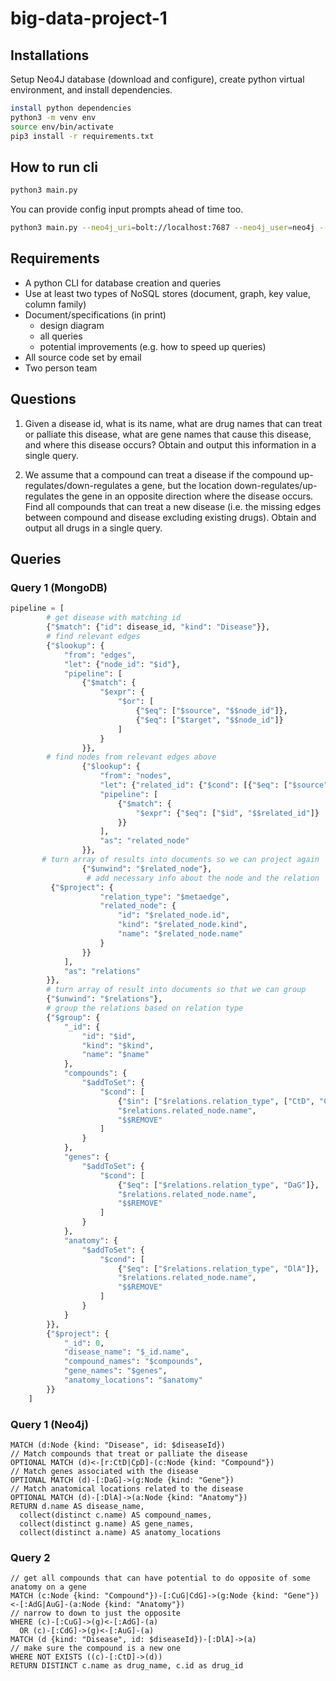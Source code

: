 # big-data-project-1

## Installations
Setup Neo4J database (download and configure), create python virtual environment, and install dependencies.

```bash
install python dependencies
python3 -m venv env
source env/bin/activate
pip3 install -r requirements.txt
```

## How to run cli
```bash
python3 main.py
```
You can provide config input prompts ahead of time too.
```bash
python3 main.py --neo4j_uri=bolt://localhost:7687 --neo4j_user=neo4j --neo4j_password=password --neo4j_database=neo4j --mongodb_uri=mongodb://localhost:27017 --mongodb_database=graphdb
```


## Requirements
- A python CLI for database creation and queries
- Use at least two types of NoSQL stores (document, graph, key value, column family)
- Document/specifications (in print)
  - design diagram
  - all queries
  - potential improvements (e.g. how to speed up queries)
- All source code set by email
- Two person team

## Questions
1. Given a disease id, what is its name,
what are drug names that can treat or
palliate this disease, what are gene
names that cause this disease, and
where this disease occurs? Obtain and
output this information in a single query.

2. We assume that a compound can treat a disease if the
compound up-regulates/down-regulates a gene, but the location 
down-regulates/up-regulates the gene in an opposite direction 
where the disease occurs. Find all compounds that can treat 
a new disease (i.e. the missing edges between compound and disease excluding existing drugs). Obtain and output all drugs in
a single query.

## Queries

### Query 1 (MongoDB)
```python
pipeline = [
        # get disease with matching id
        {"$match": {"id": disease_id, "kind": "Disease"}},
        # find relevant edges
        {"$lookup": {
            "from": "edges",
            "let": {"node_id": "$id"},
            "pipeline": [
                {"$match": {
                    "$expr": {
                        "$or": [
                            {"$eq": ["$source", "$$node_id"]},
                            {"$eq": ["$target", "$$node_id"]}
                        ]
                    }
                }},
	    # find nodes from relevant edges above
                {"$lookup": {
                    "from": "nodes",
                    "let": {"related_id": {"$cond": [{"$eq": ["$source", "$$node_id"]}, "$target", "$source"]}},
                    "pipeline": [
                        {"$match": {
                            "$expr": {"$eq": ["$id", "$$related_id"]}
                        }}
                    ],
                    "as": "related_node"
                }},
	   # turn array of results into documents so we can project again
                {"$unwind": "$related_node"},
                 # add necessary info about the node and the relation
	     {"$project": {
                    "relation_type": "$metaedge",
                    "related_node": {
                        "id": "$related_node.id",
                        "kind": "$related_node.kind",
                        "name": "$related_node.name"
                    }
                }}
            ],
            "as": "relations"
        }},
        # turn array of result into documents so that we can group
        {"$unwind": "$relations"},
        # group the relations based on relation type
        {"$group": {
            "_id": {
                "id": "$id",
                "kind": "$kind",
                "name": "$name"
            },
            "compounds": {
                "$addToSet": {
                    "$cond": [
                        {"$in": ["$relations.relation_type", ["CtD", "CpD"]]},
                        "$relations.related_node.name",
                        "$$REMOVE"
                    ]
                }
            },
            "genes": {
                "$addToSet": {
                    "$cond": [
                        {"$eq": ["$relations.relation_type", "DaG"]},
                        "$relations.related_node.name",
                        "$$REMOVE"
                    ]
                }
            },
            "anatomy": {
                "$addToSet": {
                    "$cond": [
                        {"$eq": ["$relations.relation_type", "DlA"]},
                        "$relations.related_node.name",
                        "$$REMOVE"
                    ]
                }
            }
        }},
        {"$project": {
            "_id": 0,
            "disease_name": "$_id.name",
            "compound_names": "$compounds",
            "gene_names": "$genes",
            "anatomy_locations": "$anatomy"
        }}
    ]
```

### Query 1 (Neo4j)
```cypher
MATCH (d:Node {kind: "Disease", id: $diseaseId})
// Match compounds that treat or palliate the disease
OPTIONAL MATCH (d)<-[r:CtD|CpD]-(c:Node {kind: "Compound"})
// Match genes associated with the disease
OPTIONAL MATCH (d)-[:DaG]->(g:Node {kind: "Gene"})
// Match anatomical locations related to the disease
OPTIONAL MATCH (d)-[:DlA]->(a:Node {kind: "Anatomy"})
RETURN d.name AS disease_name,
  collect(distinct c.name) AS compound_names,
  collect(distinct g.name) AS gene_names,
  collect(distinct a.name) AS anatomy_locations
```

### Query 2
```cypher
// get all compounds that can have potential to do opposite of some anatomy on a gene
MATCH (c:Node {kind: "Compound"})-[:CuG|CdG]->(g:Node {kind: "Gene"})<-[:AdG|AuG]-(a:Node {kind: "Anatomy"})
// narrow to down to just the opposite
WHERE (c)-[:CuG]->(g)<-[:AdG]-(a)
  OR (c)-[:CdG]->(g)<-[:AuG]-(a)
MATCH (d {kind: "Disease", id: $diseaseId})-[:DlA]->(a)
// make sure the compound is a new one
WHERE NOT EXISTS ((c)-[:CtD]->(d))
RETURN DISTINCT c.name as drug_name, c.id as drug_id
```

